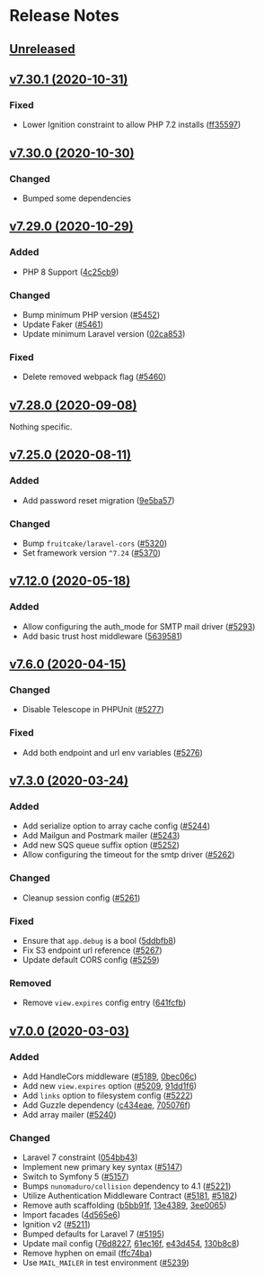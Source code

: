 # Release Notes

## [Unreleased](https://github.com/laravel/laravel/compare/v7.30.1...7.x)


## [v7.30.1 (2020-10-31)](https://github.com/laravel/laravel/compare/v7.30.0...v7.30.1)

### Fixed
- Lower Ignition constraint to allow PHP 7.2 installs ([ff35597](https://github.com/laravel/laravel/commit/ff355973475624d9dc9ed5fd157a0ba0bef84710))


## [v7.30.0 (2020-10-30)](https://github.com/laravel/laravel/compare/v7.29.0...v7.30.0)

### Changed
- Bumped some dependencies


## [v7.29.0 (2020-10-29)](https://github.com/laravel/laravel/compare/v7.28.0...v7.29.0)

### Added
- PHP 8 Support ([4c25cb9](https://github.com/laravel/laravel/commit/4c25cb953a0bbd4812bf92af71a13920998def1e))

### Changed
- Bump minimum PHP version ([#5452](https://github.com/laravel/laravel/pull/5452))
- Update Faker ([#5461](https://github.com/laravel/laravel/pull/5461))
- Update minimum Laravel version ([02ca853](https://github.com/laravel/laravel/commit/02ca853809a97f372a3c6dc535c566efff9f6571))

### Fixed
- Delete removed webpack flag ([#5460](https://github.com/laravel/laravel/pull/5460))


## [v7.28.0 (2020-09-08)](https://github.com/laravel/laravel/compare/v7.25.0...v7.28.0)

Nothing specific.


## [v7.25.0 (2020-08-11)](https://github.com/laravel/laravel/compare/v7.12.0...v7.25.0)

### Added
- Add password reset migration ([9e5ba57](https://github.com/laravel/laravel/commit/9e5ba571a60a57ca2c3938bc5bd81d222cb6e618))

### Changed
- Bump `fruitcake/laravel-cors` ([#5320](https://github.com/laravel/laravel/pull/5320))
- Set framework version `^7.24` ([#5370](https://github.com/laravel/laravel/pull/5370))


## [v7.12.0 (2020-05-18)](https://github.com/laravel/laravel/compare/v7.6.0...v7.12.0)

### Added
- Allow configuring the auth_mode for SMTP mail driver ([#5293](https://github.com/laravel/laravel/pull/5293))
- Add basic trust host middleware ([5639581](https://github.com/laravel/laravel/commit/5639581ea56ecd556cdf6e6edc37ce5795740fd7))


## [v7.6.0 (2020-04-15)](https://github.com/laravel/laravel/compare/v7.3.0...v7.6.0)

### Changed
- Disable Telescope in PHPUnit ([#5277](https://github.com/laravel/laravel/pull/5277))

### Fixed
- Add both endpoint and url env variables ([#5276](https://github.com/laravel/laravel/pull/5276))


## [v7.3.0 (2020-03-24)](https://github.com/laravel/laravel/compare/v7.0.0...v7.3.0)

### Added
- Add serialize option to array cache config ([#5244](https://github.com/laravel/laravel/pull/5244))
- Add Mailgun and Postmark mailer ([#5243](https://github.com/laravel/laravel/pull/5243))
- Add new SQS queue suffix option ([#5252](https://github.com/laravel/laravel/pull/5252))
- Allow configuring the timeout for the smtp driver ([#5262](https://github.com/laravel/laravel/pull/5262))

### Changed
- Cleanup session config ([#5261](https://github.com/laravel/laravel/pull/5261))

### Fixed
- Ensure that `app.debug` is a bool ([5ddbfb8](https://github.com/laravel/laravel/commit/5ddbfb845439fcd5a46c23530b8774421a931760))
- Fix S3 endpoint url reference ([#5267](https://github.com/laravel/laravel/pull/5267))
- Update default CORS config ([#5259](https://github.com/laravel/laravel/pull/5259))

### Removed
- Remove `view.expires` config entry ([641fcfb](https://github.com/laravel/laravel/commit/641fcfb60aa47266c5b4767830dc45bad00c561c))


## [v7.0.0 (2020-03-03)](https://github.com/laravel/laravel/compare/v6.20.0...v7.0.0)

### Added
- Add HandleCors middleware ([#5189](https://github.com/laravel/laravel/pull/5189), [0bec06c](https://github.com/laravel/laravel/commit/0bec06cd45a7f6eda0d52f78dd5ff767d94ed5cc))
- Add new `view.expires` option ([#5209](https://github.com/laravel/laravel/pull/5209), [91dd1f6](https://github.com/laravel/laravel/commit/91dd1f61cdd3c7949593a4435dff8b77322761f2))
- Add `links` option to filesystem config ([#5222](https://github.com/laravel/laravel/pull/5222))
- Add Guzzle dependency ([c434eae](https://github.com/laravel/laravel/commit/c434eae43d673a709bb840f5f2e03b58da30682b), [705076f](https://github.com/laravel/laravel/commit/705076ffc28a834a1eb76b3550be2b6269a8fefb))
- Add array mailer ([#5240](https://github.com/laravel/laravel/pull/5240))

### Changed
- Laravel 7 constraint ([054bb43](https://github.com/laravel/laravel/commit/054bb43038f4acb7f356dd668715225ffc2e55ba))
- Implement new primary key syntax ([#5147](https://github.com/laravel/laravel/pull/5147))
- Switch to Symfony 5 ([#5157](https://github.com/laravel/laravel/pull/5157))
- Bumps `nunomaduro/collision` dependency to 4.1 ([#5221](https://github.com/laravel/laravel/pull/5221))
- Utilize Authentication Middleware Contract ([#5181](https://github.com/laravel/laravel/pull/5181), [#5182](https://github.com/laravel/laravel/pull/5182))
- Remove auth scaffolding ([b5bb91f](https://github.com/laravel/laravel/commit/b5bb91fea79a3bd5504cbcadfd4766f41f7d01ce), [13e4389](https://github.com/laravel/laravel/commit/13e43893ba2457c3e49898f0066a5ce8d7ea74f4), [3ee0065](https://github.com/laravel/laravel/commit/3ee0065bcd879b82ee42023165f8a8f71e893011))
- Import facades ([4d565e6](https://github.com/laravel/laravel/commit/4d565e681cbf496e0cdfb58743d4ae8238cef15e))
- Ignition v2 ([#5211](https://github.com/laravel/laravel/pull/5211))
- Bumped defaults for Laravel 7 ([#5195](https://github.com/laravel/laravel/pull/5195))
- Update mail config ([76d8227](https://github.com/laravel/laravel/commit/76d822768dcab14fa1ee1fd1f4a24065234860db), [61ec16f](https://github.com/laravel/laravel/commit/61ec16fe392967766b68d865ed10d56275a78718), [e43d454](https://github.com/laravel/laravel/commit/e43d4546a9c0bde49dae51fd6f4e2766674f1152), [130b8c8](https://github.com/laravel/laravel/commit/130b8c8bcb8f167e7013e7846004b2df3e405b72))
- Remove hyphen on email ([ffc74ba](https://github.com/laravel/laravel/commit/ffc74ba143a7de4a89f2c3fd525a5621ca879e38))
- Use `MAIL_MAILER` in test environment ([#5239](https://github.com/laravel/laravel/pull/5239))

